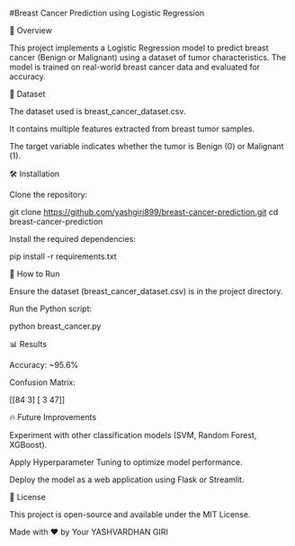 #Breast Cancer Prediction using Logistic Regression

📌 Overview

This project implements a Logistic Regression model to predict breast cancer (Benign or Malignant) using a dataset of tumor characteristics. The model is trained on real-world breast cancer data and evaluated for accuracy.

📂 Dataset

The dataset used is breast_cancer_dataset.csv.

It contains multiple features extracted from breast tumor samples.

The target variable indicates whether the tumor is Benign (0) or Malignant (1).

🛠️ Installation

Clone the repository:

git clone https://github.com/yashgiri899/breast-cancer-prediction.git
cd breast-cancer-prediction

Install the required dependencies:

pip install -r requirements.txt

🚀 How to Run

Ensure the dataset (breast_cancer_dataset.csv) is in the project directory.

Run the Python script:

python breast_cancer.py

📊 Results

Accuracy: ~95.6%

Confusion Matrix:

[[84  3]
 [ 3 47]]

🔥 Future Improvements

Experiment with other classification models (SVM, Random Forest, XGBoost).

Apply Hyperparameter Tuning to optimize model performance.

Deploy the model as a web application using Flask or Streamlit.

📜 License

This project is open-source and available under the MIT License.

Made with ❤️ by Your YASHVARDHAN GIRI

